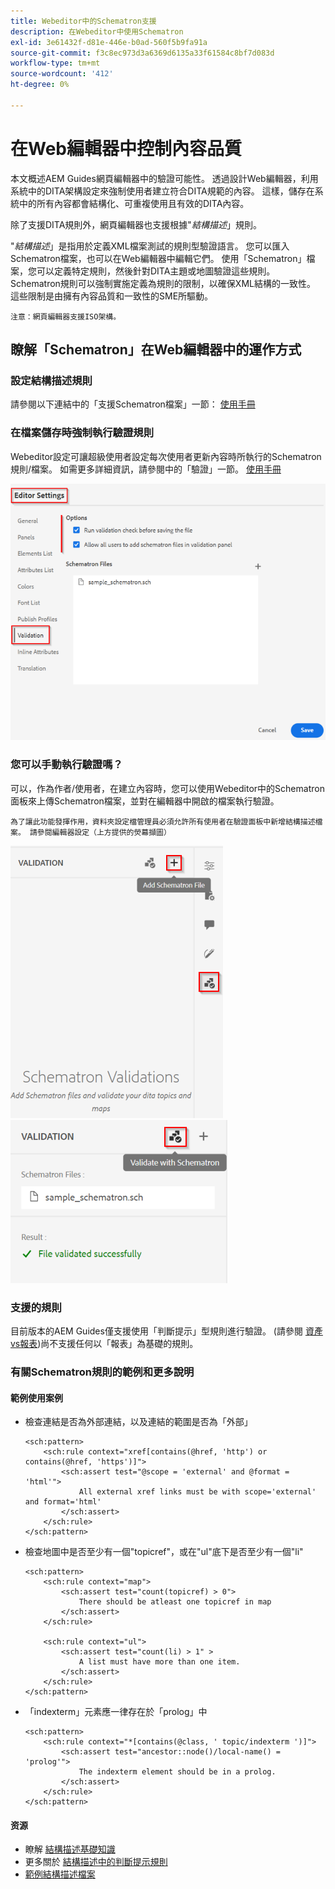 ```yaml
---
title: Webeditor中的Schematron支援
description: 在Webeditor中使用Schematron
exl-id: 3e61432f-d81e-446e-b0ad-560f5b9fa91a
source-git-commit: f3c8ec973d3a6369d6135a33f61584c8bf7d083d
workflow-type: tm+mt
source-wordcount: '412'
ht-degree: 0%

---
```


# 在Web編輯器中控制內容品質

本文概述AEM Guides網頁編輯器中的驗證可能性。
透過設計Web編輯器，利用系統中的DITA架構設定來強制使用者建立符合DITA規範的內容。 這樣，儲存在系統中的所有內容都會結構化、可重複使用且有效的DITA內容。

除了支援DITA規則外，網頁編輯器也支援根據&quot;*結構描述*」規則。

&quot;*結構描述*」是指用於定義XML檔案測試的規則型驗證語言。 您可以匯入Schematron檔案，也可以在Web編輯器中編輯它們。 使用「Schematron」檔案，您可以定義特定規則，然後針對DITA主題或地圖驗證這些規則。 Schematron規則可以強制實施定義為規則的限制，以確保XML結構的一致性。 這些限制是由擁有內容品質和一致性的SME所驅動。

    注意：網頁編輯器支援ISO架構。


## 瞭解「Schematron」在Web編輯器中的運作方式

### 設定結構描述規則

請參閱以下連結中的「支援Schematron檔案」一節： [使用手冊](https://helpx.adobe.com/content/dam/help/en/xml-documentation-solution/4-2/Adobe-Experience-Manager-Guides_UUID_User-Guide_EN.pdf#page=148)


### 在檔案儲存時強制執行驗證規則

Webeditor設定可讓超級使用者設定每次使用者更新內容時所執行的Schematron規則/檔案。 如需更多詳細資訊，請參閱中的「驗證」一節。 [使用手冊](https://helpx.adobe.com/content/dam/help/en/xml-documentation-solution/4-2/Adobe-Experience-Manager-Guides_UUID_User-Guide_EN.pdf#page=58)

![從網頁編輯器設定設定規則](../../../assets/authoring/schematron-editorsettings-validation-tab.png)


### 您可以手動執行驗證嗎？

可以，作為作者/使用者，在建立內容時，您可以使用Webeditor中的Schematron面板來上傳Schematron檔案，並對在編輯器中開啟的檔案執行驗證。

    為了讓此功能發揮作用，資料夾設定檔管理員必須允許所有使用者在驗證面板中新增結構描述檔案。 請參閱編輯器設定（上方提供的熒幕擷圖）

![選擇結構描述檔案](../../../assets/authoring/schematron-rightpanel-validation-addsch.png)
![執行驗證](../../../assets/authoring/schematron-rightpanel-validation-runsch.png)


### 支援的規則

目前版本的AEM Guides僅支援使用「判斷提示」型規則進行驗證。 (請參閱 [資產vs報表](https://schematron.com/document/205.html))尚不支援任何以「報表」為基礎的規則。


### 有關Schematron規則的範例和更多說明

#### 範例使用案例

- 檢查連結是否為外部連結，以及連結的範圍是否為「外部」

   ```
   <sch:pattern>
       <sch:rule context="xref[contains(@href, 'http') or contains(@href, 'https')]">
           <sch:assert test="@scope = 'external' and @format = 'html'">
               All external xref links must be with scope='external' and format='html'
           </sch:assert>
       </sch:rule>
   </sch:pattern>
   ```

- 檢查地圖中是否至少有一個&quot;topicref&quot;，或在&quot;ul&quot;底下是否至少有一個&quot;li&quot;

   ```
   <sch:pattern>
       <sch:rule context="map">
           <sch:assert test="count(topicref) > 0">
               There should be atleast one topicref in map
           </sch:assert>
       </sch:rule>
   
       <sch:rule context="ul">
           <sch:assert test="count(li) > 1" >
               A list must have more than one item.
           </sch:assert>
       </sch:rule>
   </sch:pattern>
   ```

- 「indexterm」元素應一律存在於「prolog」中

   ```
   <sch:pattern>
       <sch:rule context="*[contains(@class, ' topic/indexterm ')]">
           <sch:assert test="ancestor::node()/local-name() = 'prolog'">
               The indexterm element should be in a prolog.
           </sch:assert>
       </sch:rule>
   </sch:pattern>
   ```

#### 资源

- 瞭解  [結構描述基礎知識](https://da2022.xatapult.com/#what-is-schematron)
- 更多關於 [結構描述中的判斷提示規則](https://www.xml.com/pub/a/2003/11/12/schematron.html#Assertions)
- [範例結構描述檔案](../../../assets/authoring/sample_schematron.sch)
